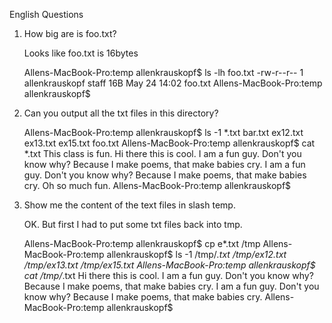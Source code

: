 
English Questions

1) How big are is foo.txt?

   Looks like foo.txt is 16bytes

    Allens-MacBook-Pro:temp allenkrauskopf$ ls -lh foo.txt
    -rw-r--r--  1 allenkrauskopf  staff    16B May 24 14:02 foo.txt
    Allens-MacBook-Pro:temp allenkrauskopf$
    

2)  Can you output all the txt files in this directory?

    Allens-MacBook-Pro:temp allenkrauskopf$ ls -1 *.txt
    bar.txt
    ex12.txt
    ex13.txt
    ex15.txt
    foo.txt
    Allens-MacBook-Pro:temp allenkrauskopf$ cat *.txt
    This class is fun.
    Hi there this is cool.
    I am a fun guy.
    Don't you know why?
    Because I make poems,
    that make babies cry.
    I am a fun guy.
    Don't you know why?
    Because I make poems,
    that make babies cry.
    Oh so much fun.
    Allens-MacBook-Pro:temp allenkrauskopf$
    
3) Show me the content of the text files in slash temp.
 
   OK. But first I had to put some txt files back into tmp. 

    Allens-MacBook-Pro:temp allenkrauskopf$ cp e*.txt /tmp
    Allens-MacBook-Pro:temp allenkrauskopf$ ls -1 /tmp/*.txt
    /tmp/ex12.txt
    /tmp/ex13.txt
    /tmp/ex15.txt
    Allens-MacBook-Pro:temp allenkrauskopf$ cat /tmp/*.txt
    Hi there this is cool.
    I am a fun guy.
    Don't you know why?
    Because I make poems,
    that make babies cry.
    I am a fun guy.
    Don't you know why?
    Because I make poems,
    that make babies cry.
    Allens-MacBook-Pro:temp allenkrauskopf$
    
